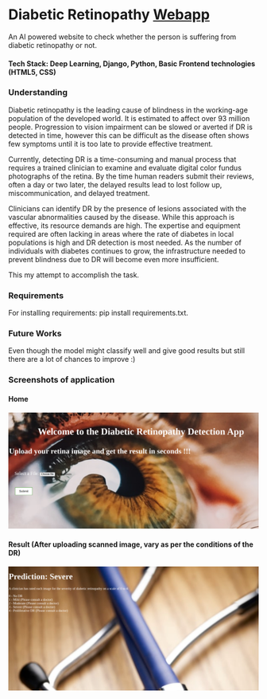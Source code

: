 # Diabetic Retinopathy [Webapp](https://dr-prediction-app.herokuapp.com/)
An AI powered website to check whether the person is suffering from diabetic retinopathy or not.

#### Tech Stack: Deep Learning, Django, Python, Basic Frontend technologies (HTML5, CSS)

### Understanding
Diabetic retinopathy is the leading cause of blindness in the working-age population of the developed world. It is estimated to affect over 93 million people. Progression to vision impairment can be slowed or averted if DR is detected in time, however this can be difficult as the disease often shows few symptoms until it is too late to provide effective treatment.

Currently, detecting DR is a time-consuming and manual process that requires a trained clinician to examine and evaluate digital color fundus photographs of the retina. By the time human readers submit their reviews, often a day or two later, the delayed results lead to lost follow up, miscommunication, and delayed treatment.

Clinicians can identify DR by the presence of lesions associated with the vascular abnormalities caused by the disease. While this approach is effective, its resource demands are high. The expertise and equipment required are often lacking in areas where the rate of diabetes in local populations is high and DR detection is most needed. As the number of individuals with diabetes continues to grow, the infrastructure needed to prevent blindness due to DR will become even more insufficient.

This my attempt to accomplish the task.

 
### Requirements
For installing requirements: pip install requirements.txt.

### Future Works
Even though the model might classify well and give good results but still there are a lot of chances to improve :)


### Screenshots of application

#### Home
<img src="SS/ss1.png">

#### Result (After uploading scanned image, vary as per the conditions of the DR) 
<img src="SS/ss2.png">
